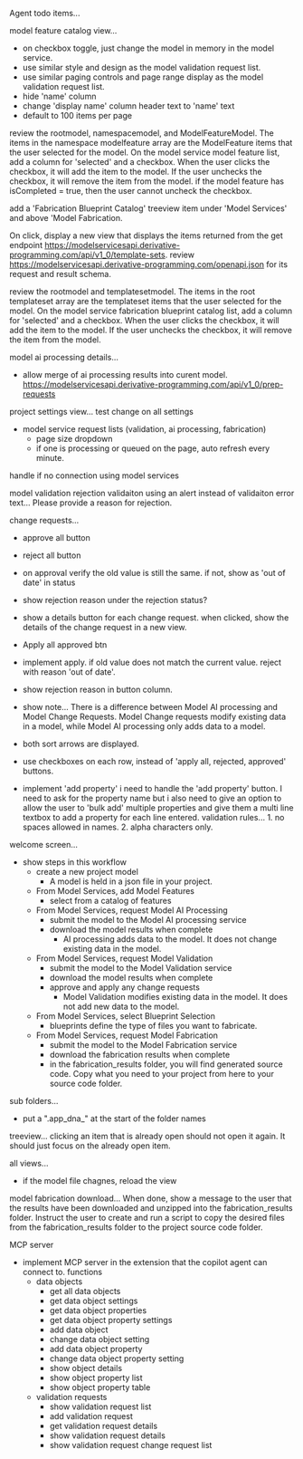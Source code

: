 Agent todo items...
   

model feature catalog view...
- on checkbox toggle, just change the model in memory in the model service.
- use similar style and design as the model validation request list.
- use similar paging controls and page range display as the model validation request list.
- hide 'name' column  
- change 'display name' column header text to 'name' text
- default to 100 items per page

 
 

review the rootmodel, namespacemodel, and ModelFeatureModel.  The items in the namespace modelfeature array are the ModelFeature items that the user selected for the model. On the model service model feature list, add a column for 'selected' and a checkbox.  When the user clicks the checkbox, it will add the item to the model.  If the user unchecks the checkbox, it will remove the item from the model.  if the model feature has isCompleted = true, then the user cannot uncheck the checkbox.  




add a 'Fabrication Blueprint Catalog' treeview item under 'Model Services' and above 'Model Fabrication.  

On click, display a new view that displays the items returned from the get endpoint https://modelservicesapi.derivative-programming.com/api/v1_0/template-sets. review https://modelservicesapi.derivative-programming.com/openapi.json for its request and result schema.

review the rootmodel and templatesetmodel.  The items in the root templateset array are the templateset items that the user selected for the model. On the model service fabrication blueprint catalog list, add a column for 'selected' and a checkbox.  When the user clicks the checkbox, it will add the item to the model.  If the user unchecks the checkbox, it will remove the item from the model.  
 
model ai processing details...
- allow merge of ai processing results into curent model. https://modelservicesapi.derivative-programming.com/api/v1_0/prep-requests 


 

project settings view... test change on all settings 
   
  
- model service request lists (validation, ai processing, fabrication)
    - page size dropdown
    - if one is processing or queued on the page, auto refresh every minute.
 

handle if no connection using model services
 

model validation rejection validaiton using an alert instead of validaiton error text... Please provide a reason for rejection.
     

change requests...
- approve all button
- reject all button
- on approval verify the old value is still the same. if not, show as 'out of date' in status
- show rejection reason under the rejection status?
- show a details button for each change request. when clicked, show the details of the change request in a new view.
- Apply all approved btn
- implement apply. if old value does not match the current value. reject with reason 'out of date'.
- show rejection reason in button column.   
- show note...  There is a difference between Model AI processing and Model Change Requests.  Model Change requests modify existing data in a model, while Model AI processing only adds data to a model.
- both sort arrows are displayed.
- use checkboxes on each row, instead of 'apply all, rejected, approved' buttons.   
 
 

- implement 'add property' 
i need to handle the 'add property' button. I need to ask for the property name but i also need to give an option to allow the user to 'bulk add' multiple properties and give them a multi line textbox to add a property for each line entered. validation rules... 1. no spaces allowed in names. 2. alpha characters only.

welcome screen...
- show steps in this workflow
    - create a new project model
        - A model is held in a json file in your project.
    - From Model Services, add Model Features
        - select from a catalog of features 
    - From Model Services, request Model AI Processing
        - submit the model to the Model AI processing service
        - download the model results when complete
            - AI processing adds data to the model.  It does not change existing data in the model.
    - From Model Services, request Model Validation
        - submit the model to the Model Validation service
        - download the model results when complete
        - approve and apply any change requests
            - Model Validation modifies existing data in the model.  It does not add new data to the model.
    - From Model Services, select Blueprint Selection
        - blueprints define the type of files you want to fabricate.
    - From Model Services, request Model Fabrication
        - submit the model to the Model Fabrication service
        - download the fabrication results when complete
        - in the fabrication_results folder, you will find generated source code. Copy what you need to your project from here to your source code folder.

 
sub folders...
- put a ".app_dna_" at the start of the folder names
    
treeview...
clicking an item that is already open should not open it again.  It should just focus on the already open item.

all views...
- if the model file chagnes, reload the view

model fabrication download...
 When done, show a message to the user that the results have been downloaded and unzipped into the fabrication_results folder. Instruct the user to create and run a script to copy the desired files from the fabrication_results folder to the project source code folder.  

MCP server
- implement MCP server in the extension that the copilot agent can connect to.
functions
    - data objects
        - get all data objects
        - get data object settings
        - get data object properties
        - get data object property settings
        - add data object
        - change data object setting
        - add data object property
        - change data object property setting
        - show object details
        - show object property list
        - show object property table
    - validation requests
        - show validation request list
        - add validation request
        - get validation request details
        - show validation request details
        - show validation request change request list
